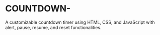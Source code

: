 # COUNTDOWN-
 A customizable countdown timer using HTML, CSS, and JavaScript with alert, pause, resume, and reset functionalities.

